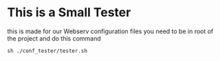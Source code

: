 # This is a Small Tester
this is made for our Webserv configuration files
you need to be in root of the project and do this command

```
sh ./conf_tester/tester.sh
```
